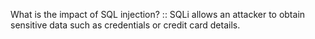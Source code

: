 
What is the impact of SQL injection? :: SQLi allows an attacker to obtain sensitive data such as credentials or credit card details.

